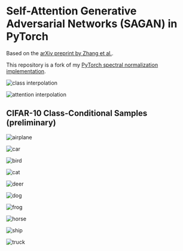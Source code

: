 # Self-Attention Generative Adversarial Networks (SAGAN) in PyTorch

Based on the [arXiv preprint by Zhang et al.](https://arxiv.org/abs/1805.08318).

This repository is a fork of my [PyTorch spectral normalization implementation](https://github.com/christiancosgrove/pytorch-spectral-normalization-gan).

![class interpolation](https://github.com/christiancosgrove/pytorch-sagan/blob/master/interpolate.gif?raw=true)

![attention interpolation](https://github.com/christiancosgrove/pytorch-sagan/blob/master/attention.gif?raw=true)

## CIFAR-10 Class-Conditional Samples (preliminary)
![airplane](https://github.com/christiancosgrove/pytorch-sagan/blob/master/1980_00.png?raw=true)

![car](https://github.com/christiancosgrove/pytorch-sagan/blob/master/1980_01.png?raw=true)

![bird](https://github.com/christiancosgrove/pytorch-sagan/blob/master/1980_02.png?raw=true)

![cat](https://github.com/christiancosgrove/pytorch-sagan/blob/master/1980_03.png?raw=true)

![deer](https://github.com/christiancosgrove/pytorch-sagan/blob/master/1980_04.png?raw=true)

![dog](https://github.com/christiancosgrove/pytorch-sagan/blob/master/1980_05.png?raw=true)

![frog](https://github.com/christiancosgrove/pytorch-sagan/blob/master/1980_06.png?raw=true)

![horse](https://github.com/christiancosgrove/pytorch-sagan/blob/master/1980_07.png?raw=true)

![ship](https://github.com/christiancosgrove/pytorch-sagan/blob/master/1980_08.png?raw=true)

![truck](https://github.com/christiancosgrove/pytorch-sagan/blob/master/1980_09.png?raw=true)
